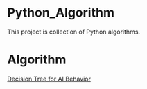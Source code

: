 # Python_Algorithm
This project is collection of Python algorithms.

# Algorithm
[Decision Tree for AI Behavior](AI_Lean/DecisionTreeNode.md)
